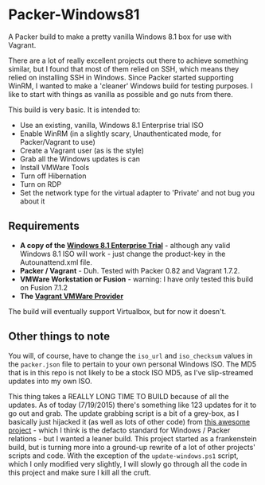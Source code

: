 # Packer-Windows81
A Packer build to make a pretty vanilla Windows 8.1 box for use with Vagrant.

There are a lot of really excellent projects out there to achieve something similar, but I found that most of them relied on SSH, which means they relied on installing SSH in Windows. Since Packer started supporting WinRM, I wanted to make a 'cleaner' Windows build for testing purposes. I like to start with things as vanilla as possible and go nuts from there. 

This build is very basic. It is intended to:

* Use an existing, vanilla, Windows 8.1 Enterprise trial ISO
* Enable WinRM (in a slightly scary, Unauthenticated mode, for Packer/Vagrant to use)
* Create a Vagrant user (as is the style)
* Grab all the Windows updates is can
* Install VMWare Tools
* Turn off Hibernation
* Turn on RDP
* Set the network type for the virtual adapter to 'Private' and not bug you about it

## Requirements

* **A copy of the [Windows 8.1 Enterprise Trial](https://www.microsoft.com/en-us/evalcenter/evaluate-windows-8-1-enterprise)** - although any valid Windows 8.1 ISO will work - just change the product-key in the Autounattend.xml file. 
* **Packer / Vagrant** - Duh. Tested with Packer 0.82 and Vagrant 1.7.2. 
* **VMWare Workstation or Fusion** - warning: I have only tested this build on Fusion 7.1.2
* **The [Vagrant VMWare Provider](http://www.vagrantup.com/vmware)**

The build will eventually support Virtualbox, but for now it doesn't. 

## Other things to note

You will, of course, have to change the `iso_url` and `iso_checksum` values in the `packer.json` file to pertain to your own personal Windows ISO. The MD5 that is in this repo is not likely to be a stock ISO MD5, as I've slip-streamed updates into my own ISO. 

This thing takes a REALLY LONG TIME TO BUILD because of all the updates. As of today (7/19/2015) there's something like 123 updates for it to go out and grab. The update grabbing script is a bit of a grey-box, as I basically just hijacked it (as well as lots of other code) from [this awesome project](https://github.com/joefitzgerald/packer-windows) - which I think is the defacto standard for Windows / Packer relations - but I wanted a leaner build. This project started as a frankenstein build, but is turning more into a ground-up rewrite of a lot of other projects' scripts and code. With the exception of the `update-windows.ps1` script, which I only modified very slightly, I will slowly go through all the code in this project and make sure I kill all the cruft. 
